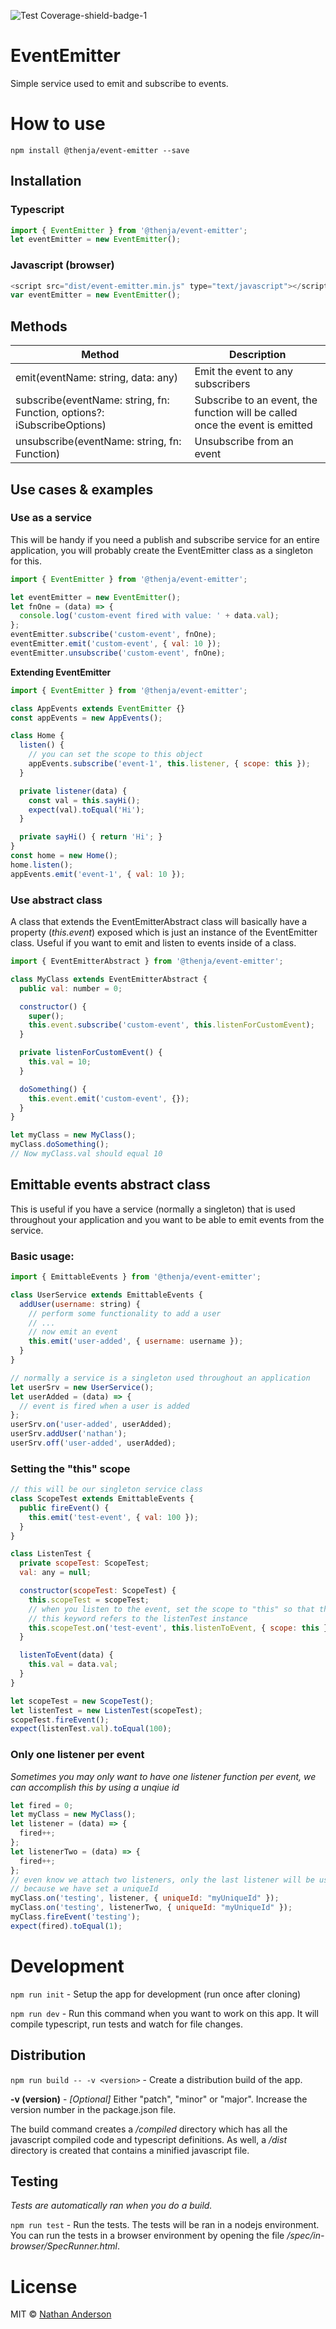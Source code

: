 ![Test Coverage-shield-badge-1](https://img.shields.io/badge/Test%20Coverage-90.54%25-brightgreen.svg)

# EventEmitter

Simple service used to emit and subscribe to events.

# How to use

``npm install @thenja/event-emitter --save``

## Installation

### Typescript

```javascript
import { EventEmitter } from '@thenja/event-emitter';
let eventEmitter = new EventEmitter();
```

### Javascript (browser)

```javascript
<script src="dist/event-emitter.min.js" type="text/javascript"></script>
var eventEmitter = new EventEmitter();
```

## Methods

|Method|Description|
|------|-----------|
|emit(eventName: string, data: any)|Emit the event to any subscribers|
|subscribe(eventName: string, fn: Function, options?: iSubscribeOptions)|Subscribe to an event, the function will be called once the event is emitted|
|unsubscribe(eventName: string, fn: Function)|Unsubscribe from an event|

## Use cases & examples

### Use as a service

This will be handy if you need a publish and subscribe service for an entire application, you will probably create the EventEmitter class as a singleton for this.

```javascript
import { EventEmitter } from '@thenja/event-emitter';

let eventEmitter = new EventEmitter();
let fnOne = (data) => {
  console.log('custom-event fired with value: ' + data.val);
};
eventEmitter.subscribe('custom-event', fnOne);
eventEmitter.emit('custom-event', { val: 10 });
eventEmitter.unsubscribe('custom-event', fnOne);
```

__Extending EventEmitter__

```javascript
import { EventEmitter } from '@thenja/event-emitter';

class AppEvents extends EventEmitter {}
const appEvents = new AppEvents();

class Home {
  listen() {
    // you can set the scope to this object
    appEvents.subscribe('event-1', this.listener, { scope: this });
  }

  private listener(data) {
    const val = this.sayHi();
    expect(val).toEqual('Hi');
  }

  private sayHi() { return 'Hi'; }
}
const home = new Home();
home.listen();
appEvents.emit('event-1', { val: 10 });
```

### Use abstract class

A class that extends the EventEmitterAbstract class will basically have a
property (_this.event_) exposed which is just an instance of the EventEmitter class. Useful if you want to emit and listen to events inside of a class.

```javascript
import { EventEmitterAbstract } from '@thenja/event-emitter';

class MyClass extends EventEmitterAbstract {
  public val: number = 0;

  constructor() {
    super();
    this.event.subscribe('custom-event', this.listenForCustomEvent);
  }

  private listenForCustomEvent() {
    this.val = 10;
  }

  doSomething() {
    this.event.emit('custom-event', {});
  }
}

let myClass = new MyClass();
myClass.doSomething();
// Now myClass.val should equal 10
```

## Emittable events abstract class

This is useful if you have a service (normally a singleton) that is used throughout your application and you want to be able to emit events from the service.

### Basic usage:

```javascript
import { EmittableEvents } from '@thenja/event-emitter';

class UserService extends EmittableEvents {
  addUser(username: string) {
    // perform some functionality to add a user
    // ...
    // now emit an event
    this.emit('user-added', { username: username });
  }
}

// normally a service is a singleton used throughout an application
let userSrv = new UserService();
let userAdded = (data) => {
  // event is fired when a user is added
};
userSrv.on('user-added', userAdded);
userSrv.addUser('nathan');
userSrv.off('user-added', userAdded);
```

### Setting the "this" scope

```javascript
// this will be our singleton service class
class ScopeTest extends EmittableEvents {
  public fireEvent() {
    this.emit('test-event', { val: 100 });
  }
}

class ListenTest {
  private scopeTest: ScopeTest;
  val: any = null;

  constructor(scopeTest: ScopeTest) {
    this.scopeTest = scopeTest;
    // when you listen to the event, set the scope to "this" so that the 
    // this keyword refers to the listenTest instance
    this.scopeTest.on('test-event', this.listenToEvent, { scope: this });
  }

  listenToEvent(data) {
    this.val = data.val;
  }
}

let scopeTest = new ScopeTest();
let listenTest = new ListenTest(scopeTest);
scopeTest.fireEvent();
expect(listenTest.val).toEqual(100);
```

### Only one listener per event

_Sometimes you may only want to have one listener function per event, we can 
accomplish this by using a unqiue id_

```javascript
let fired = 0;
let myClass = new MyClass();
let listener = (data) => {
  fired++;
};
let listenerTwo = (data) => {
  fired++;
};
// even know we attach two listeners, only the last listener will be used 
// because we have set a uniqueId
myClass.on('testing', listener, { uniqueId: "myUniqueId" });
myClass.on('testing', listenerTwo, { uniqueId: "myUniqueId" });
myClass.fireEvent('testing');
expect(fired).toEqual(1);
```

# Development

``npm run init`` - Setup the app for development (run once after cloning)

``npm run dev`` - Run this command when you want to work on this app. It will
compile typescript, run tests and watch for file changes.

## Distribution

``npm run build -- -v <version>`` - Create a distribution build of the app.

__-v (version)__ - _[Optional]_ Either "patch", "minor" or "major". Increase
the version number in the package.json file.

The build command creates a _/compiled_ directory which has all the javascript
compiled code and typescript definitions. As well, a _/dist_ directory is 
created that contains a minified javascript file.

## Testing

_Tests are automatically ran when you do a build._

``npm run test`` - Run the tests. The tests will be ran in a nodejs environment.
You can run the tests in a browser environment by opening the file 
_/spec/in-browser/SpecRunner.html_.


# License

MIT © [Nathan Anderson](https://github.com/nathan-andosen)